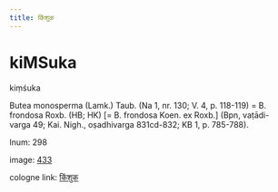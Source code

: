```yaml
---
title: किंशुक
---
```


# kiMSuka

kiṃśuka  <div n="P" />Butea monosperma (Lamk.) Taub. (Na 1, nr. 130; V. 4, p. 118-119) = B. <div n="lb" />frondosa Roxb. (HB; HK) [= B. frondosa Koen. ex Roxb.] (Bpn, vaṭādi- <div n="lb" />varga 49; Kai. Nigh., oṣadhivarga 831cd-832; KB 1, p. 785-788).

lnum: 298

image: [433](https://www.sanskrit-lexicon.uni-koeln.de/scans/csl-apidev/servepdf.php?dict=snp&page=433)

cologne link: [किंशुक](https://sanskrit-lexicon.uni-koeln.de/scans/csl-apidev/getword.php?dict=snp&key=किंशुक)

